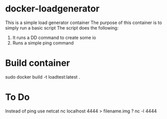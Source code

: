 # docker-loadgenerator
This is a simple load generator container
The purpose of this container is to simply run a basic script
The script does the following: 
  1. It runs a DD command to create some io
  2. Runs a simple ping command 

# Build container
  sudo docker build -t loadtest:latest .
  
#


# To Do
Instead of ping use netcat
  nc localhost 4444 > filename.img ?
  nc -l 4444
  
  
